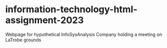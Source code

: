 # information-technology-html-assignment-2023
Webpage for hypothetical InfoSysAnalysis Company holding a meeting on LaTrobe grounds
